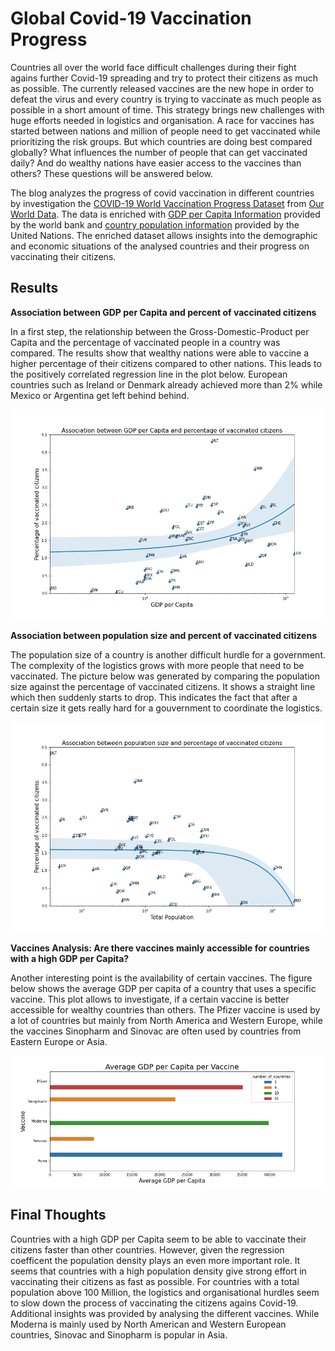 # Global Covid-19 Vaccination Progress

Countries all over the world face difficult challenges during their fight agains further Covid-19 spreading and try to protect their citizens as much as possible.
The currently released vaccines are the new hope in order to defeat the virus and every country is trying to vaccinate as much people as possible in a short amount of time.
This strategy brings new challenges with huge efforts needed in logistics and organisation. A race for vaccines has started between nations and million of people need to get vaccinated while prioritizing the risk groups.
But which countries are doing best compared globally? What influences the number of people that can get vaccinated daily? And do wealthy nations have easier access to the vaccines than others? These questions will be answered below.

The blog analyzes the progress of covid vaccination in different countries by investigation the [COVID-19 World Vaccination Progress Dataset](https://www.kaggle.com/gpreda/covid-world-vaccination-progress) from [Our World Data](https://ourworldindata.org/).
The data is enriched with [GDP per Capita Information](https://data.worldbank.org/indicator/NY.GDP.PCAP.CD) provided by the world bank and [country population information](https://population.un.org/wpp/Download/Standard/CSV/) provided by the United Nations.
The enriched dataset allows insights into the demographic and economic situations of the analysed countries and their progress on vaccinating their citizens.

## Results

**Association between GDP per Capita and percent of vaccinated citizens**

In a first step, the relationship between the Gross-Domestic-Product per Capita and the percentage of vaccinated people in a country was compared.
The results show that wealthy nations were able to vaccine a higher percentage of their citizens compared to other nations. This leads to the positively correlated regression line in the plot below. European countries such as Ireland or Denmark already achieved more than 2% while Mexico or Argentina get left behind behind.

<img src="GDP_vs_PercVacc.png">

**Association between population size and percent of vaccinated citizens**

The population size of a country is another difficult hurdle for a government. The complexity of the logistics grows with more people that need to be vaccinated.
The picture below was generated by comparing the population size against the percentage of vaccinated citizens.
It shows a straight line which then suddenly starts to drop. This indicates the fact that after a certain size it gets really hard for a gouvernment to coordinate the logistics.

<img src="PopSize_vs_PercVacc.png">

**Vaccines Analysis: Are there vaccines mainly accessible for countries with a high GDP per Capita?**

Another interesting point is the availability of certain vaccines. The figure below shows the average GDP per capita of a country that uses a specific vaccine.
This plot allows to investigate, if a certain vaccine is better accessible for wealthy countries than others.
The Pfizer vaccine is used by a lot of countries but mainly from North America and Western Europe, while the vaccines Sinopharm and Sinovac are often used by countries from Eastern Europe or Asia.

<img src="Vacc_plot.png">

## Final Thoughts

Countries with a high GDP per Capita seem to be able to vaccinate their citizens faster than other countries. However, given the regression coefficent the population density plays an even more important role. It seems that countries with a high population density give strong effort in vaccinating their citizens as fast as possible. For countries with a total population above 100 Million, the logistics and organisational hurdles seem to slow down the process of vaccinating the citizens agains Covid-19.
Additional insights was provided by analysing the different vaccines. While Moderna is mainly used by North American and Western European countries, Sinovac and Sinopharm is popular in Asia.
